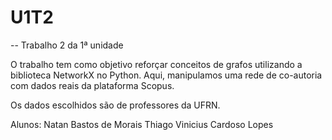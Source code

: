 # U1T2
-- Trabalho 2 da 1ª unidade

O trabalho tem como objetivo reforçar
conceitos de grafos utilizando a biblioteca
NetworkX no Python. Aqui, manipulamos uma rede de co-autoria com dados reais da plataforma Scopus.

Os dados escolhidos são de professores da UFRN.

Alunos:
Natan Bastos de Morais
Thiago Vinicius Cardoso Lopes